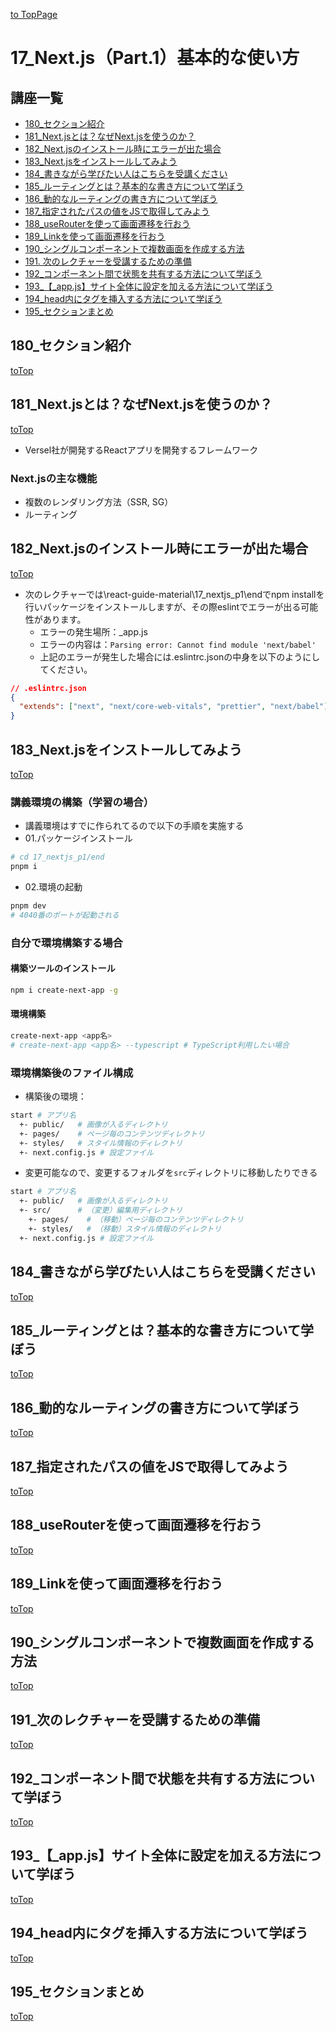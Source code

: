 [to TopPage](../README.md)

# 17_Next.js（Part.1）基本的な使い方

## 講座一覧
- [180_セクション紹介](#180_セクション紹介)
- [181_Next.jsとは？なぜNext.jsを使うのか？](#181_nextjsとはなぜnextjsを使うのか)
- [182_Next.jsのインストール時にエラーが出た場合](#182_nextjsのインストール時にエラーが出た場合)
- [183_Next.jsをインストールしてみよう](#183_nextjsをインストールしてみよう)
- [184_書きながら学びたい人はこちらを受講ください](#184_書きながら学びたい人はこちらを受講ください)
- [185_ルーティングとは？基本的な書き方について学ぼう](#185_ルーティングとは基本的な書き方について学ぼう)
- [186_動的なルーティングの書き方について学ぼう](#186_動的なルーティングの書き方について学ぼう)
- [187_指定されたパスの値をJSで取得してみよう](#187_指定されたパスの値をjsで取得してみよう)
- [188_useRouterを使って画面遷移を行おう](#188_userouterを使って画面遷移を行おう)
- [189_Linkを使って画面遷移を行おう](#189_linkを使って画面遷移を行おう)
- [190_シングルコンポーネントで複数画面を作成する方法](#190_シングルコンポーネントで複数画面を作成する方法)
- [191. 次のレクチャーを受講するための準備](#191_次のレクチャーを受講するための準備)
- [192_コンポーネント間で状態を共有する方法について学ぼう](#192_コンポーネント間で状態を共有する方法について学ぼう)
- [193_【_app.js】サイト全体に設定を加える方法について学ぼう](#193__appjsサイト全体に設定を加える方法について学ぼう)
- [194_head内にタグを挿入する方法について学ぼう](#194_head内にタグを挿入する方法について学ぼう)
- [195_セクションまとめ](#195_セクションまとめ)


## 180_セクション紹介
[toTop](#)


## 181_Next.jsとは？なぜNext.jsを使うのか？
[toTop](#)

- Versel社が開発するReactアプリを開発するフレームワーク

### Next.jsの主な機能
- 複数のレンダリング方法（SSR, SG）
- ルーティング

## 182_Next.jsのインストール時にエラーが出た場合
[toTop](#)

- 次のレクチャーでは\react-guide-material\17_nextjs_p1\endでnpm installを行いパッケージをインストールしますが、その際eslintでエラーが出る可能性があります。
  * エラーの発生場所：_app.js
  * エラーの内容は：`Parsing error: Cannot find module 'next/babel'`
  * 上記のエラーが発生した場合には.eslintrc.jsonの中身を以下のようにしてください。
```json
// .eslintrc.json
{
  "extends": ["next", "next/core-web-vitals", "prettier", "next/babel"]
}
```

## 183_Next.jsをインストールしてみよう
[toTop](#)

### 講義環境の構築（学習の場合）
- 講義環境はすでに作られてるので以下の手順を実施する
- 01.パッケージインストール
```sh
# cd 17_nextjs_p1/end
pnpm i
```

- 02.環境の起動
```sh
pnpm dev
# 4040番のポートが起動される
```

### 自分で環境構築する場合

#### 構築ツールのインストール
```sh
npm i create-next-app -g
```

#### 環境構築
```sh
create-next-app <app名>
# create-next-app <app名> --typescript # TypeScript利用したい場合
```

### 環境構築後のファイル構成

- 構築後の環境：
```sh
start # アプリ名
  +- public/   # 画像が入るディレクトリ
  +- pages/    # ページ毎のコンテンツディレクトリ
  +- styles/   # スタイル情報のディレクトリ
  +- next.config.js # 設定ファイル
```

- 変更可能なので、変更するフォルダを`src`ディレクトリに移動したりできる
```sh
start # アプリ名
  +- public/   # 画像が入るディレクトリ
  +- src/      # （変更）編集用ディレクトリ
    +- pages/    # （移動）ページ毎のコンテンツディレクトリ
    +- styles/   # （移動）スタイル情報のディレクトリ
  +- next.config.js # 設定ファイル
```

## 184_書きながら学びたい人はこちらを受講ください
[toTop](#)


## 185_ルーティングとは？基本的な書き方について学ぼう
[toTop](#)


## 186_動的なルーティングの書き方について学ぼう
[toTop](#)


## 187_指定されたパスの値をJSで取得してみよう
[toTop](#)


## 188_useRouterを使って画面遷移を行おう
[toTop](#)


## 189_Linkを使って画面遷移を行おう
[toTop](#)


## 190_シングルコンポーネントで複数画面を作成する方法
[toTop](#)


## 191_次のレクチャーを受講するための準備
[toTop](#)


## 192_コンポーネント間で状態を共有する方法について学ぼう
[toTop](#)


## 193_【_app.js】サイト全体に設定を加える方法について学ぼう
[toTop](#)


## 194_head内にタグを挿入する方法について学ぼう
[toTop](#)


## 195_セクションまとめ
[toTop](#)


